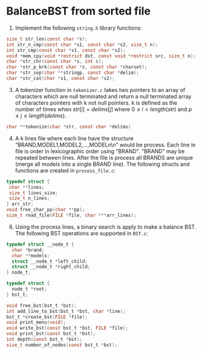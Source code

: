 # BalanceBST from sorted file

1. Implement the following `string.h` library functions:
```c
size_t str_len(const char *s);
int str_n_cmp(const char *s1, const char *s2, size_t n);
int str_cmp(const char *s1, const char *s2);
void *mem_cpy(void *restrict dst, const void *restrict src, size_t n);
char *str_chr(const char *s, int c);
char *str_p_brk(const char *s, const char *charset);
char *str_sep(char **stringp, const char *delim);
char *str_cat(char *s1, const char *s2);
```
3. A tokenizer function in `tokenizer.c` takes two pointers to an array of characters
   which are null terminated and return a null terminated array of characters pointers
   with k not null pointers. k is defined as the number of times when $str[i] = delims[j]$
   where $0 \leq i \lt length(str)$ and $p \leq j \leq length(delims)$.
```c
char **tokenize(char *str, const char *delims)
```
4. A k lines file where each line have the structure “BRAND,MODEL1,MODEL2,…,MODELn\n”
   would be process. Each line in file is order in lexicographic order using "BRAND".
   "BRAND" may be repeated between lines. After the file is process all BRANDS are
   unique (merge all models into a single BRAND line). The following structs and
   functions are created in `process_file.c`:
```c
typedef struct {
 char **lines;
 size_t lines_size;
 size_t n_lines;
} arr_str;
void free_char_pp(char **pp);
size_t read_file(FILE *file, char ***arr_lines);
```
6. Using the process lines, a binary search is apply to make a balance BST. The following
   BST operations are supported in `BST.c`:
```c
typedef struct __node_t {
  char *brand;
  char **models;
  struct __node_t *left_child;
  struct __node_t *right_child;
} node_t;

typedef struct {
  node_t *root;
} bst_t;

void free_bst(bst_t *bst);
int add_line_to_bst(bst_t *bst, char *line);
bst_t *create_bst(FILE *file);
void print_menu(void);
void write_bst(const bst_t *bst, FILE *file);
void print_bst(const bst_t *bst);
int depth(const bst_t *bst);
size_t number_of_nodes(const bst_t *bst);
```

